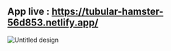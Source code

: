 ## App live : https://tubular-hamster-56d853.netlify.app/


![Untitled design](https://github.com/kin6sman/3D-landingPage/assets/88446494/db00257d-b611-4a35-9a0b-8cb1c752bf63)
